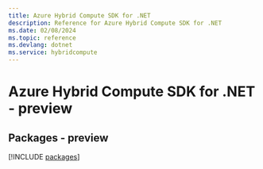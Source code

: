 ```yaml
---
title: Azure Hybrid Compute SDK for .NET
description: Reference for Azure Hybrid Compute SDK for .NET
ms.date: 02/08/2024
ms.topic: reference
ms.devlang: dotnet
ms.service: hybridcompute
---
```

# Azure Hybrid Compute SDK for .NET - preview
## Packages - preview
[!INCLUDE [packages](hybrid-compute-index.md)]